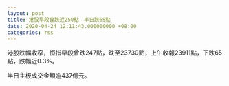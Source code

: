 ```yaml
---
layout: post
title: 港股早段曾跌近250點　半日跌65點
date: 2020-04-24 12:11:43.000000000 +08:00
categories: rss
---
```


港股跌幅收窄，恒指早段曾跌247點，跌至23730點，上午收報23911點，下跌65點，跌幅近0.3%。

半日主板成交金額逾437億元。

